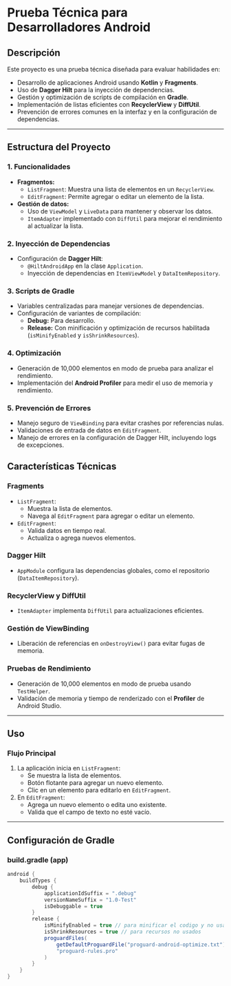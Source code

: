 # **Prueba Técnica para Desarrolladores Android**

## **Descripción**
Este proyecto es una prueba técnica diseñada para evaluar habilidades en:
- Desarrollo de aplicaciones Android usando **Kotlin** y **Fragments**.
- Uso de **Dagger Hilt** para la inyección de dependencias.
- Gestión y optimización de scripts de compilación en **Gradle**.
- Implementación de listas eficientes con **RecyclerView** y **DiffUtil**.
- Prevención de errores comunes en la interfaz y en la configuración de dependencias.

---

## **Estructura del Proyecto**
### **1. Funcionalidades**
- **Fragmentos:**
  - `ListFragment`: Muestra una lista de elementos en un `RecyclerView`.
  - `EditFragment`: Permite agregar o editar un elemento de la lista.
- **Gestión de datos:**
  - Uso de `ViewModel` y `LiveData` para mantener y observar los datos.
  - `ItemAdapter` implementado con `DiffUtil` para mejorar el rendimiento al actualizar la lista.

### **2. Inyección de Dependencias**
- Configuración de **Dagger Hilt**:
  - `@HiltAndroidApp` en la clase `Application`.
  - Inyección de dependencias en `ItemViewModel` y `DataItemRepository`.

### **3. Scripts de Gradle**
- Variables centralizadas para manejar versiones de dependencias.
- Configuración de variantes de compilación:
  - **Debug:** Para desarrollo.
  - **Release:** Con minificación y optimización de recursos habilitada (`isMinifyEnabled` y `isShrinkResources`).

### **4. Optimización**
- Generación de 10,000 elementos en modo de prueba para analizar el rendimiento.
- Implementación del **Android Profiler** para medir el uso de memoria y rendimiento.

### **5. Prevención de Errores**
- Manejo seguro de `ViewBinding` para evitar crashes por referencias nulas.
- Validaciones de entrada de datos en `EditFragment`.
- Manejo de errores en la configuración de Dagger Hilt, incluyendo logs de excepciones.

## **Características Técnicas**

### **Fragments**
- `ListFragment`:
  - Muestra la lista de elementos.
  - Navega al `EditFragment` para agregar o editar un elemento.
- `EditFragment`:
  - Valida datos en tiempo real.
  - Actualiza o agrega nuevos elementos.

### **Dagger Hilt**
- `AppModule` configura las dependencias globales, como el repositorio (`DataItemRepository`).

### **RecyclerView y DiffUtil**
- `ItemAdapter` implementa `DiffUtil` para actualizaciones eficientes.

### **Gestión de ViewBinding**
- Liberación de referencias en `onDestroyView()` para evitar fugas de memoria.

### **Pruebas de Rendimiento**
- Generación de 10,000 elementos en modo de prueba usando `TestHelper`.
- Validación de memoria y tiempo de renderizado con el **Profiler** de Android Studio.

---

## **Uso**

### **Flujo Principal**
1. La aplicación inicia en `ListFragment`:
   - Se muestra la lista de elementos.
   - Botón flotante para agregar un nuevo elemento.
   - Clic en un elemento para editarlo en `EditFragment`.
2. En `EditFragment`:
   - Agrega un nuevo elemento o edita uno existente.
   - Valida que el campo de texto no esté vacío.

---

## **Configuración de Gradle**
### **build.gradle (app)**

```gradle
android {
    buildTypes {
        debug {
            applicationIdSuffix = ".debug"
            versionNameSuffix = "1.0-Test"
            isDebuggable = true
        }
        release {
            isMinifyEnabled = true // para minificar el codigo y no usado
            isShrinkResources = true // para recursos no usados
            proguardFiles(
                getDefaultProguardFile("proguard-android-optimize.txt"),
                "proguard-rules.pro"
            )
        }
    }
}

